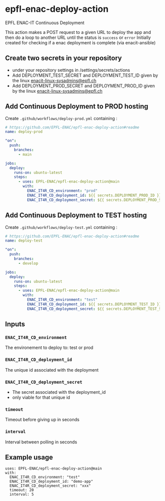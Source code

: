 # epfl-enac-deploy-action

EPFL ENAC-IT Continuous Deployment

This action makes a POST request to a given URL to deploy the app and then do a loop
to another URL until the status is `success` or `error`
Initially created for checking if a enac deployment is complete (via enacit-ansible)

## Create two secrets in your repository

- under your repository settings in /settings/secrets/actions
- Add DEPLOYMENT_TEST_SECRET and DEPLOYMENT_TEST_ID given by the linux enacit-linux-sysadmins@epfl.ch
- Add DEPLOYMENT_PROD_SECRET and DEPLOYMENT_PROD_ID given by the linux enacit-linux-sysadmins@epfl.ch

## Add Continuous Deployment to PROD hosting

Create `.github/workflows/deploy-prod.yml` containing :

```yml
# https://github.com/EPFL-ENAC/epfl-enac-deploy-action#readme
name: deploy-prod

"on":
  push:
    branches:
      - main

jobs:
  deploy:
    runs-on: ubuntu-latest
    steps:
      - uses: EPFL-ENAC/epfl-enac-deploy-action@main
        with:
          ENAC_IT4R_CD_environment: "prod"
          ENAC_IT4R_CD_deployment_id: ${{ secrets.DEPLOYMENT_PROD_ID }}
          ENAC_IT4R_CD_deployment_secret: ${{ secrets.DEPLOYMENT_PROD_SECRET }}
```

## Add Continuous Deployment to TEST hosting

Create `.github/workflows/deploy-test.yml` containing :

```yml
# https://github.com/EPFL-ENAC/epfl-enac-deploy-action#readme
name: deploy-test

"on":
  push:
    branches:
      - develop

jobs:
  deploy:
    runs-on: ubuntu-latest
    steps:
      - uses: EPFL-ENAC/epfl-enac-deploy-action@main
        with:
          ENAC_IT4R_CD_environment: "test"
          ENAC_IT4R_CD_deployment_id: ${{ secrets.DEPLOYMENT_TEST_ID }}
          ENAC_IT4R_CD_deployment_secret: ${{ secrets.DEPLOYMENT_TEST_SECRET }}
```

## Inputs

### `ENAC_IT4R_CD_environment`

The environement to deploy to: test or prod

### `ENAC_IT4R_CD_deployment_id`

The unique id associated with the deployment

### `ENAC_IT4R_CD_deployment_secret`

- The secret associated with the deployment_id
- only viable for that unique id

### `timeout`

Timeout before giving up in seconds

### `interval`

Interval between polling in seconds

## Example usage

```
uses: EPFL-ENAC/epfl-enac-deploy-action@main
with:
  ENAC_IT4R_CD_environment: "test"
  ENAC_IT4R_CD_deployment_id: "demo-app"
  ENAC_IT4R_CD_deployment_secret: "xxx"
  timeout: 20
  interval: 5
```

